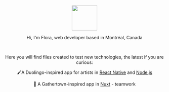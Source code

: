 <br>
<br>

<div align="center">
  <img   width="80" height="80" src="https://media.giphy.com/media/v1.Y2lkPTc5MGI3NjExNjJ3Y2hrcGFwN2xwZm9vbWVpb3luMngwaTczZzk3eXl1emliaHIybiZlcD12MV9pbnRlcm5hbF9naWZfYnlfaWQmY3Q9cw/4XXo8A7CIW1lZGgdhm/giphy.gif" />

  <p>Hi, I'm Flora, web developer based in Montréal, Canada</p>
  <br>
  
  <p>Here you will find files created to test new technologies, the latest if you are curious: </p>
  <p>🖌️A Duolingo-inspired app for artists in <a href="https://github.com/floraprvt/brushrythm-mobileapp">React Native</a> and <a href="https://github.com/floraprvt/brushrythm-backend">Node.js</a> </p>
  <p>🥳 A Gathertown-inspired app in <a href="https://github.com/benoitdelorme/gather-socket/tree/dev/flora">Nuxt</a> - teamwork</p>
</div>

<br>
<br>
